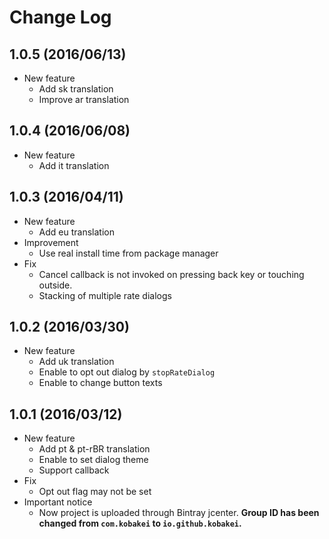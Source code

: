 # Change Log

## 1.0.5 (2016/06/13)

- New feature
  - Add sk translation
  - Improve ar translation

## 1.0.4 (2016/06/08)

- New feature
  - Add it translation

## 1.0.3 (2016/04/11)

- New feature
  - Add eu translation
- Improvement
  - Use real install time from package manager
- Fix 
  - Cancel callback is not invoked on pressing back key or touching outside.
  - Stacking of multiple rate dialogs

## 1.0.2 (2016/03/30)

- New feature
  - Add uk translation
  - Enable to opt out dialog by `stopRateDialog`
  - Enable to change button texts

## 1.0.1 (2016/03/12)

- New feature
  - Add pt & pt-rBR translation
  - Enable to set dialog theme
  - Support callback
- Fix
  - Opt out flag may not be set
- Important notice
  - Now project is uploaded through Bintray jcenter. **Group ID has been changed from `com.kobakei` to `io.github.kobakei`.**
